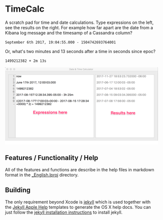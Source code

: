 # TimeCalc

A scratch pad for time and date calculations. Type expressions on the left, see the results on the right.
For example how far apart are the date from a Kibana log message and the timesamp of a Cassandra column?

    September 6th 2017, 19:04:55.000 - 1504742693764001

Or, what's two minutes and 13 seconds after a time in seconds since epoc?

    1499212382 + 2m 13s

![](TimeCalcOverview.png)

## Features / Functionality / Help

All of the features and functions are describe in the help files in markdown format in the [_English.lproj](TimeCalcHelp/_English.lproj) directory.

## Building

The only requirement beyond Xcode is [jekyll](https://jekyllrb.com) which is used together with the [Jekyll Apple Help](https://github.com/chuckhoupt/jekyll-apple-help) templates to  generate the OS X help docs. You can just follow the [jekyll installation instructions](https://jekyllrb.com/docs/installation/) to install jekyll.
